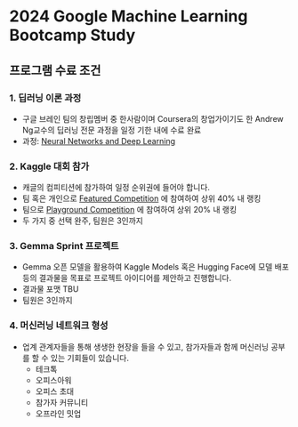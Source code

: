 # 2024 Google Machine Learning Bootcamp Study

## 프로그램 수료 조건

### 1. 딥러닝 이론 과정
- 구글 브레인 팀의 창립멤버 중 한사람이며 Coursera의 창업가이기도 한 Andrew Ng교수의 딥러닝 전문 과정을 일정 기한 내에 수료 완료
- 과정: [Neural Networks and Deep Learning](https://www.coursera.org/learn/neural-networks-deep-learning)

### 2. Kaggle 대회 참가
- 캐글의 컴피티션에 참가하여 일정 순위권에 들어야 합니다.
- 팀 혹은 개인으로 [Featured Competition](https://www.kaggle.com/competitions?listOption=active&hostSegmentIdFilter=1) 에 참여하여 상위 40% 내 랭킹
- 팀으로 [Playground Competition](https://www.kaggle.com/competitions?listOption=active&hostSegmentIdFilter=8) 에 참여하여 상위 20% 내 랭킹
- 두 가지 중 선택 완주, 팀원은 3인까지

### 3. Gemma Sprint 프로젝트
- Gemma 오픈 모델을 활용하여 Kaggle Models 혹은 Hugging Face에 모델 배포 등의 결과물을 목표로 프로젝트 아이디어를 제안하고 진행합니다. 
- 결과물 포맷 TBU
- 팀원은 3인까지

### 4. 머신러닝 네트워크 형성
- 업계 관계자들을 통해 생생한 현장을 들을 수 있고, 참가자들과 함께 머신러닝 공부를 할 수 있는 기회들이 있습니다.  
  - 테크톡
  - 오피스아워
  - 오피스 초대
  - 참가자 커뮤니티 
  - 오프라인 밋업


   

